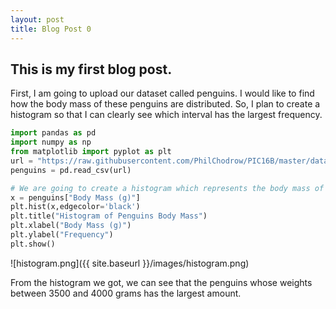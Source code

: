 ```yaml
---
layout: post
title: Blog Post 0
---
```



## This is my first blog post.

First, I am going to upload our dataset called penguins. I would like to find how
the body mass of these penguins are distributed. So, I plan to create a histogram
so that I can clearly see which interval has the largest frequency.

```python
import pandas as pd
import numpy as np
from matplotlib import pyplot as plt
url = "https://raw.githubusercontent.com/PhilChodrow/PIC16B/master/datasets/palmer_penguins.csv"
penguins = pd.read_csv(url)

# We are going to create a histogram which represents the body mass of penguins
x = penguins["Body Mass (g)"]
plt.hist(x,edgecolor='black')
plt.title("Histogram of Penguins Body Mass")
plt.xlabel("Body Mass (g)")
plt.ylabel("Frequency")
plt.show()
``` 
![histogram.png]({{ site.baseurl }}/images/histogram.png)

From the histogram we got, we can see that the penguins whose weights between
3500 and 4000 grams has the largest amount.
